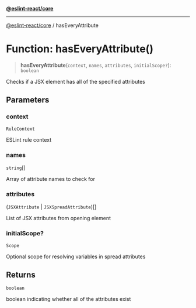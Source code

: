 [**@eslint-react/core**](../README.md)

***

[@eslint-react/core](../README.md) / hasEveryAttribute

# Function: hasEveryAttribute()

> **hasEveryAttribute**(`context`, `names`, `attributes`, `initialScope?`): `boolean`

Checks if a JSX element has all of the specified attributes

## Parameters

### context

`RuleContext`

ESLint rule context

### names

`string`[]

Array of attribute names to check for

### attributes

(`JSXAttribute` \| `JSXSpreadAttribute`)[]

List of JSX attributes from opening element

### initialScope?

`Scope`

Optional scope for resolving variables in spread attributes

## Returns

`boolean`

boolean indicating whether all of the attributes exist
